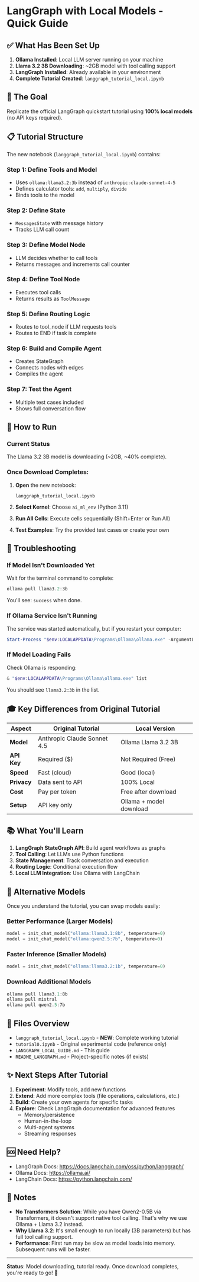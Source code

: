 # LangGraph with Local Models - Quick Guide

## ✅ What Has Been Set Up

1. **Ollama Installed**: Local LLM server running on your machine
2. **Llama 3.2 3B Downloading**: ~2GB model with tool calling support
3. **LangGraph Installed**: Already available in your environment
4. **Complete Tutorial Created**: `langgraph_tutorial_local.ipynb`

## 🎯 The Goal

Replicate the official LangGraph quickstart tutorial using **100% local models** (no API keys required).

## 📋 Tutorial Structure

The new notebook (`langgraph_tutorial_local.ipynb`) contains:

### Step 1: Define Tools and Model
- Uses `ollama:llama3.2:3b` instead of `anthropic:claude-sonnet-4-5`
- Defines calculator tools: `add`, `multiply`, `divide`
- Binds tools to the model

### Step 2: Define State
- `MessagesState` with message history
- Tracks LLM call count

### Step 3: Define Model Node
- LLM decides whether to call tools
- Returns messages and increments call counter

### Step 4: Define Tool Node
- Executes tool calls
- Returns results as `ToolMessage`

### Step 5: Define Routing Logic
- Routes to tool_node if LLM requests tools
- Routes to END if task is complete

### Step 6: Build and Compile Agent
- Creates StateGraph
- Connects nodes with edges
- Compiles the agent

### Step 7: Test the Agent
- Multiple test cases included
- Shows full conversation flow

## 🚀 How to Run

### Current Status
The Llama 3.2 3B model is downloading (~2GB, ~40% complete).

### Once Download Completes:

1. **Open** the new notebook:
   ```
   langgraph_tutorial_local.ipynb
   ```

2. **Select Kernel**: Choose `ai_ml_env` (Python 3.11)

3. **Run All Cells**: Execute cells sequentially (Shift+Enter or Run All)

4. **Test Examples**: Try the provided test cases or create your own

## 🔧 Troubleshooting

### If Model Isn't Downloaded Yet
Wait for the terminal command to complete:
```powershell
ollama pull llama3.2:3b
```

You'll see: `success` when done.

### If Ollama Service Isn't Running
The service was started automatically, but if you restart your computer:
```powershell
Start-Process "$env:LOCALAPPDATA\Programs\Ollama\ollama.exe" -ArgumentList "serve" -WindowStyle Hidden
```

### If Model Loading Fails
Check Ollama is responding:
```powershell
& "$env:LOCALAPPDATA\Programs\Ollama\ollama.exe" list
```

You should see `llama3.2:3b` in the list.

## 🎓 Key Differences from Original Tutorial

| Aspect | Original Tutorial | Local Version |
|--------|------------------|---------------|
| **Model** | Anthropic Claude Sonnet 4.5 | Ollama Llama 3.2 3B |
| **API Key** | Required ($) | Not Required (Free) |
| **Speed** | Fast (cloud) | Good (local) |
| **Privacy** | Data sent to API | 100% Local |
| **Cost** | Pay per token | Free after download |
| **Setup** | API key only | Ollama + model download |

## 📚 What You'll Learn

1. **LangGraph StateGraph API**: Build agent workflows as graphs
2. **Tool Calling**: Let LLMs use Python functions
3. **State Management**: Track conversation and execution
4. **Routing Logic**: Conditional execution flow
5. **Local LLM Integration**: Use Ollama with LangChain

## 🔄 Alternative Models

Once you understand the tutorial, you can swap models easily:

### Better Performance (Larger Models)
```python
model = init_chat_model("ollama:llama3.1:8b", temperature=0)
model = init_chat_model("ollama:qwen2.5:7b", temperature=0)
```

### Faster Inference (Smaller Models)
```python
model = init_chat_model("ollama:llama3.2:1b", temperature=0)
```

### Download Additional Models
```powershell
ollama pull llama3.1:8b
ollama pull mistral
ollama pull qwen2.5:7b
```

## 📁 Files Overview

- `langgraph_tutorial_local.ipynb` - **NEW**: Complete working tutorial
- `tutorial0.ipynb` - Original experimental code (reference only)
- `LANGGRAPH_LOCAL_GUIDE.md` - This guide
- `README_LANGGRAPH.md` - Project-specific notes (if exists)

## ✨ Next Steps After Tutorial

1. **Experiment**: Modify tools, add new functions
2. **Extend**: Add more complex tools (file operations, calculations, etc.)
3. **Build**: Create your own agents for specific tasks
4. **Explore**: Check LangGraph documentation for advanced features
   - Memory/persistence
   - Human-in-the-loop
   - Multi-agent systems
   - Streaming responses

## 🆘 Need Help?

- LangGraph Docs: https://docs.langchain.com/oss/python/langgraph/
- Ollama Docs: https://ollama.ai/
- LangChain Docs: https://python.langchain.com/

## 📝 Notes

- **No Transformers Solution**: While you have Qwen2-0.5B via Transformers, it doesn't support native tool calling. That's why we use Ollama + Llama 3.2 instead.
- **Why Llama 3.2**: It's small enough to run locally (3B parameters) but has full tool calling support.
- **Performance**: First run may be slow as model loads into memory. Subsequent runs will be faster.

---

**Status**: Model downloading, tutorial ready. Once download completes, you're ready to go! 🚀
